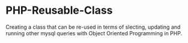 # PHP-Reusable-Class

Creating a class that can be re-used in terms of slecting, updating and running other mysql queries with Object Oriented Programming in PHP.
